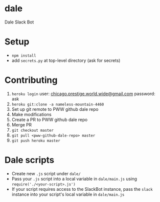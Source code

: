# dale
Dale Slack Bot

# Setup
* `npm install`
* add `secrets.py` at top-level directory (ask for secrets)

# Contributing
1. `heroku login` user: chicago.prestige.world.wide@gmail.com password: ask
2. `heroku git:clone -a nameless-mountain-4460`
3. Set up git remote to PWW github dale repo
4. Make modifications
5. Create a PR to PWW github dale repo
6. Merge PR
7. `git checkout master`
8. `git pull <pww-github-dale-repo> master`
9. `git push heroku master`

# Dale scripts
* Create new `.js` script under `dale/`
* Pass your `.js` script into a local variable in `dale/main.js` using `require('./<your-script>.js')`
* If your script requires access to the SlackBot instance, pass the `slack` instance into your script's local variable in `dale/main.js`
